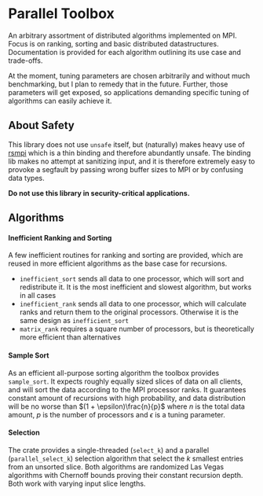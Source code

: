 # Parallel Toolbox
An arbitrary assortment of distributed algorithms implemented on MPI.
Focus is on ranking, sorting and basic distributed datastructures.
Documentation is provided for each algorithm outlining its use case and trade-offs.

At the moment, tuning parameters are chosen arbitrarily and without much benchmarking, 
but I plan to remedy that in the future.
Further, those parameters will get exposed,
so applications demanding specific tuning of algorithms can easily achieve it.

## About Safety
This library does not use `unsafe` itself,
but (naturally) makes heavy use of [rsmpi](https://github.com/rsmpi/rsmpi)
which is a thin binding and therefore abundantly unsafe.
The binding lib makes no attempt at sanitizing input, and
it is therefore extremely easy to provoke a segfault by passing wrong buffer sizes to MPI
or by confusing data types.

**Do not use this library in security-critical applications.**

## Algorithms
#### Inefficient Ranking and Sorting
A few inefficient routines for ranking and sorting are provided,
which are reused in more efficient algorithms as the base case for recursions.
* `inefficient_sort` sends all data to one processor, which will sort and redistribute it. It is the most
  inefficient and slowest algorithm, but works in all cases
* `inefficient_rank` sends all data to one processor, which will calculate ranks and return them to the original 
  processors. Otherwise it is the same design as `inefficient_sort`
* `matrix_rank` requires a square number of processors, but is theoretically more efficient than alternatives

#### Sample Sort
As an efficient all-purpose sorting algorithm the toolbox provides `sample_sort`.
It expects roughly equally sized slices of data on all clients,
and will sort the data according to the MPI processor ranks.
It guarantees constant amount of recursions with high probability,
and data distribution will be no worse than $(1 + \epsilon)\frac{n}{p}$ 
where $n$ is the total data amount, $p$ is the number of processors and $\epsilon$ is a tuning parameter.

#### Selection
The crate provides a single-threaded (`select_k`) and a parallel (`parallel_select_k`) selection algorithm
that select the $k$ smallest entries from an unsorted slice.
Both algorithms are randomized Las Vegas algorithms with Chernoff bounds proving their constant recursion depth.
Both work with varying input slice lengths.